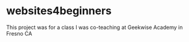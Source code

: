 # websites4beginners

This project was for a class I was co-teaching at Geekwise Academy in Fresno CA
